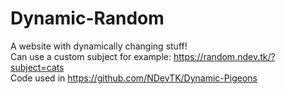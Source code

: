 # Dynamic-Random
A website with dynamically changing stuff!  
Can use a custom subject for example: https://random.ndev.tk/?subject=cats  
Code used in https://github.com/NDevTK/Dynamic-Pigeons
